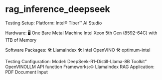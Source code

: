 # rag_inference_deepseek

Testing Setup:
Platform: Intel® Tiber™ AI Studio
 
 Hardware:
 🖥️ One Bare Metal Machine Intel Xeon 5th Gen (8592-64C) with 1TB of Memory
 
 Software Packages:
 🛠️ LlamaIndex
 🛠️ Intel OpenVINO
 🛠️ optimum-intel
 
 Testing Configuration:
 Model: DeepSeek-R1-Distill-Llama-8B
 Toolkit” OpenVINOLLM API function 
 Frameworks:⚙️ LlamaIndex
 RAG Application: PDF Document Input
